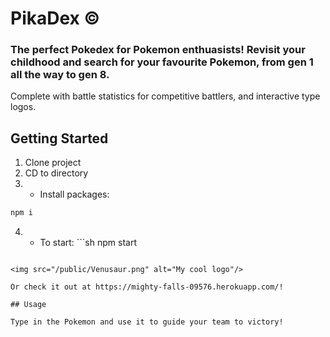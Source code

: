 # PikaDex © 

### The perfect Pokedex for Pokemon enthuasists! Revisit your childhood and search for your favourite Pokemon, from gen 1 all the way to gen 8.

Complete with battle statistics for competitive battlers, and interactive type logos. 

## Getting Started
1. Clone project
2. CD to directory
3. * Install packages: 
  ```sh
  npm i
  ```
4. * To start: ```sh
  npm start
  ```

<img src="/public/Venusaur.png" alt="My cool logo"/>

Or check it out at https://mighty-falls-09576.herokuapp.com/! 

## Usage

Type in the Pokemon and use it to guide your team to victory! 



